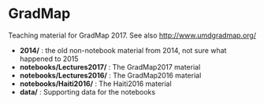 # GradMap

Teaching material for GradMap 2017. See also http://www.umdgradmap.org/

* **2014/**                       : the old non-notebook material from 2014, not sure what happened to 2015
* **notebooks/Lectures2017/**     : The GradMap2017 material
* **notebooks/Lectures2016/**     : The GradMap2016 material
* **notebooks/Haiti2016/**        : The Haiti2016 material
* **data/**                       : Supporting data for the notebooks
